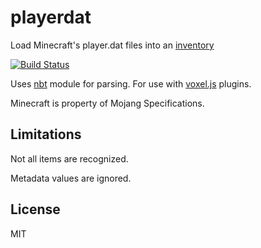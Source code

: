 # playerdat

Load Minecraft's player.dat files into an [inventory](https://github.com/deathcap/inventory)

[![Build Status](https://travis-ci.org/deathcap/playerdat.png)](https://travis-ci.org/deathcap/playerdat)

Uses [nbt](https://github.com/sjmulder/nbt-js) module for parsing. For use
with [voxel.js](http://voxeljs.com) plugins.

Minecraft is property of Mojang Specifications.

## Limitations

Not all items are recognized. 

Metadata values are ignored.

## License

MIT

